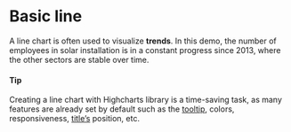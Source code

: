 # Basic line
A line chart is often used to visualize **trends**. In this demo, the number of employees in solar installation is in a constant progress since 2013, where the other sectors are stable over time.

#### Tip
Creating a line chart with Highcharts library is a time-saving task, as many features are already set by default such as the [tooltip](http://api.highcharts.com/highcharts/tooltip), colors, responsiveness, [title’s](http://api.highcharts.com/highcharts/Chart.title) position, etc.